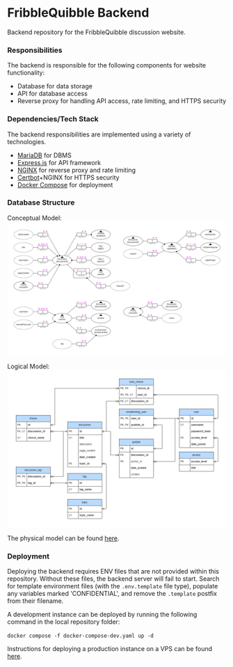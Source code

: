# FribbleQuibble Backend
Backend repository for the FribbleQuibble discussion website.

### Responsibilities
The backend is responsible for the following components for website functionality:

- Database for data storage
- API for database access
- Reverse proxy for handling API access, rate limiting, and HTTPS security

### Dependencies/Tech Stack
The backend responsibilities are implemented using a variety of technologies.

- [MariaDB](https://mariadb.org/) for DBMS
- [Express.js](https://expressjs.com/) for API framework
- [NGINX](https://www.nginx.com/) for reverse proxy and rate limiting
- [Certbot](https://certbot.eff.org/)+NGINX for HTTPS security
- [Docker Compose](https://docs.docker.com/compose/) for deployment

### Database Structure

Conceptual Model:
![Conceptual model of the FribbleQuibble backend database](./readme-src/conceptual-model.png)

Logical Model:
![Logical model of the FribbleQuibble backend database](./readme-src/logical-model.png)

The physical model can be found [here](./mariadb/fribblequibble_db.sql).

### Deployment
Deploying the backend requires ENV files that are not provided within this repository. Without these files, the backend server will fail to start. Search for template environment files (with the `.env.template` file type), populate any variables marked 'CONFIDENTIAL', and remove the `.template` postfix from their filename.

A development instance can be deployed by running the following command in the local repository folder:

`docker compose -f docker-compose-dev.yaml up -d`

Instructions for deploying a production instance on a VPS can be found [here](./deploy/deploy-instructions.md).
